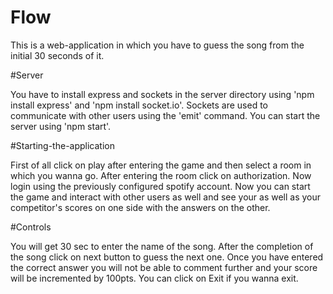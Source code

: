 # Flow
This is a web-application in which you have to guess the song from the initial 30 seconds of it.


#Server

You have to install express and sockets in the server directory using
'npm install express' 
and 
'npm install socket.io'.
Sockets are used to communicate with other users using the 'emit' command.
You can start the server using 'npm start'.



#Starting-the-application

First of all click on play after entering the game and then select a room in which you wanna go.
After entering the room click on authorization.
Now login using the previously configured spotify account.
Now you can start the game and interact with other users as well and see your as well as your competitor's scores on one side with the answers on the other.



#Controls

You will get 30 sec to enter the name of the song.
After the completion of the song click on next button to guess the next one.
Once you have entered the correct answer you will not be able to comment further and your score will be incremented by 100pts.
You can click on Exit if you wanna exit.

